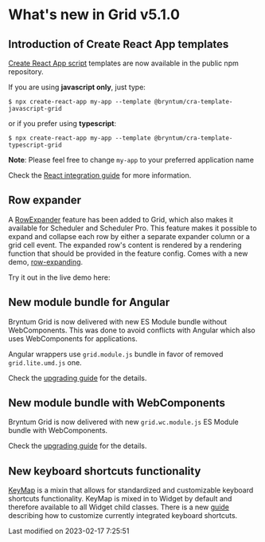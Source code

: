 # What's new in Grid v5.1.0

## Introduction of Create React App templates

[Create React App script](https://create-react-app.dev/) templates are now available in the public npm repository.

If you are using **javascript only**, just type:

```shell
$ npx create-react-app my-app --template @bryntum/cra-template-javascript-grid
```

or if you prefer using **typescript**:

```shell
$ npx create-react-app my-app --template @bryntum/cra-template-typescript-grid
```

**Note**: Please feel free to change `my-app` to your preferred application name

Check the [React integration guide](#Grid/guides/quick-start/react.md) for more information.

## Row expander

A [RowExpander](#Grid/feature/RowExpander) feature has been added to Grid, which also makes it available for Scheduler
and Scheduler Pro. This feature makes it possible to expand and collapse each row by either a separate expander column
or a grid cell event. The expanded row's content is rendered by a rendering function that should be provided in the
feature config. Comes with a new demo, [row-expanding](https://bryntum.com/products/grid/examples/row-expanding/).

Try it out in the live demo here:

<div class="external-example" data-file="./data/Grid/examples/feature/RowExpander.js"></div>

## New module bundle for Angular

Bryntum Grid is now delivered with new ES Module bundle without WebComponents. This was
done to avoid conflicts with Angular which also uses WebComponents for applications.

Angular wrappers use `grid.module.js` bundle in favor of removed `grid.lite.umd.js` one.

Check the [upgrading guide](#Grid/guides/upgrades/5.1.0.md#new-module-bundle-for-angular) for the details.

## New module bundle with WebComponents

Bryntum Grid is now delivered with new `grid.wc.module.js` ES Module bundle with WebComponents.

Check the [upgrading guide](#Grid/guides/upgrades/5.1.0.md#new-module-bundle-with-webcomponents) for the details.

## New keyboard shortcuts functionality

[KeyMap](#Core/widget/mixin/KeyMap) is a mixin that allows for standardized and customizable keyboard shortcuts
functionality. KeyMap is mixed in to Widget by default and therefore available to all Widget child classes. There is a
new [guide](#Grid/guides/customization/keymap.md) describing how to customize currently integrated keyboard shortcuts.


<p class="last-modified">Last modified on 2023-02-17 7:25:51</p>